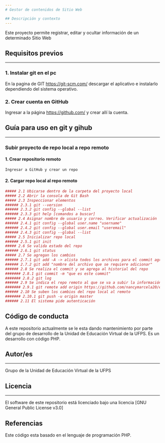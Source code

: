 ```yaml
---
# Gestor de contenidos de Sitio Web

## Descripción y contexto
---
```

Este proyecto permite registrar, editar y ocultar información de un determinado Sitio Web

## Requisitos previos
---
### 1. Instalar git en el pc
En la pagina de GIT https://git-scm.com/ descargar el aplicativo e instalarlo dependiendo del sistema operativo.

### 2. Crear cuenta en GitHub
Ingresar a la página https://github.com/ y crear allí la cuenta.

## Guía para uso en git y gihub
---
### Subir proyecto de repo local a repo remoto
#### 1. Crear repositorio remoto
```r
Ingresar a GitHub y crear un repo 
```
#### 2. Cargar repo local al repo remoto
```r
##### 2.1 Ubicarse dentro de la carpeta del proyecto local
##### 2.2 Abrir la consola de Git Bash
##### 2.3 Inspeccionar elementos
###### 2.3.1 git --version
###### 2.3.2 git config --global --list
###### 2.3.3 git help [comandos a buscar]
##### 2.4 Asignar nombre de usuario y correo. Verificar actualización
###### 2.4.1 git config --global user.name "username"
###### 2.4.2 git config --global user.email "useremail"
###### 2.4.3 git config --global --list
##### 2.5 Inicializar repo local
###### 2.5.1 git init
##### 2.6 Se valida estado del repo
###### 2.6.1 git status
##### 2.7 Se agregan los cambios
###### 2.7.1 git add -A -> alista todos los archivos para el commit agrega todos los archivos de golpe)
###### 2.7.2 git add "nombre del archivo que se requiere adicionar"
###### 2.8 Se realiza el commit y se agrega al historial del repo
####### 2.8.1 git commit -m "que es este commit"
####### 2.8.2 git log
###### 2.9 Se indica el repo remoto al que se va a subir la información
####### 2.9.1 git remote add origin https://github.com/nancymarcela20/educaIToncms_prueba.git
###### 2.10 Se suben los cambios del repo local al remoto
####### 2.10.1 git push -u origin master
###### 2.11 El sistema pide autenticación
```

## Código de conducta 

A este repositorio actualmente se le esta dando mantenimiento por parte del grupo de desarrollo de la Unidad de Educación Virtual de la UFPS. Es un desarrollo con código PHP.

## Autor/es
---
Grupo de la Unidad de Educación Virtual de la UFPS

## Licencia 
---
El software de este repositorio está licenciado bajo una licencia [GNU General Public License v3.0]

## Referencias

Este código esta basado en el lenguaje de programación PHP.
